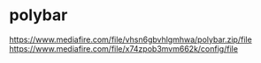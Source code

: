# polybar
https://www.mediafire.com/file/vhsn6gbvhlgmhwa/polybar.zip/file
https://www.mediafire.com/file/x74zpob3mvm662k/config/file
